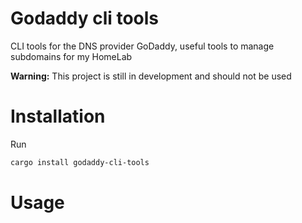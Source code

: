 # Godaddy cli tools

CLI tools for the DNS provider GoDaddy, useful tools to manage subdomains for my HomeLab

**Warning:** This project is still in development and should not be used

# Installation

Run

```sh
cargo install godaddy-cli-tools
```

# Usage
